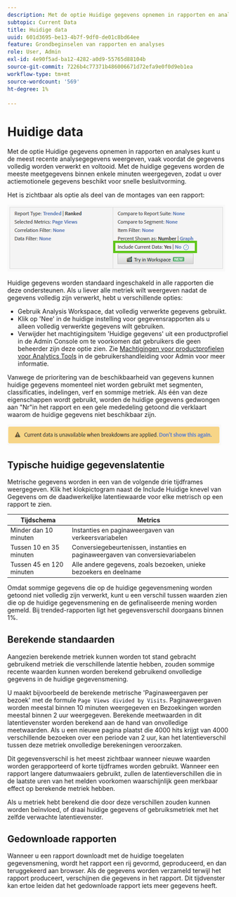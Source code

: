 ```yaml
---
description: Met de optie Huidige gegevens opnemen in rapporten en analyses kunt u de meest recente analysegegevens weergeven, vaak voordat de gegevens volledig worden verwerkt en voltooid. Met de huidige gegevens worden de meeste meetgegevens binnen enkele minuten weergegeven, zodat u over actiemotionele gegevens beschikt voor snelle besluitvorming.
subtopic: Current Data
title: Huidige data
uuid: 601d3695-be13-4b7f-9df0-de01c8bd64ee
feature: Grondbeginselen van rapporten en analyses
role: User, Admin
exl-id: 4e90f5ad-ba12-4282-a0d9-55765d88104b
source-git-commit: 7226b4c77371b486006671d72efa9e0f0d9eb1ea
workflow-type: tm+mt
source-wordcount: '569'
ht-degree: 1%

---
```


# Huidige data

Met de optie Huidige gegevens opnemen in rapporten en analyses kunt u de meest recente analysegegevens weergeven, vaak voordat de gegevens volledig worden verwerkt en voltooid. Met de huidige gegevens worden de meeste meetgegevens binnen enkele minuten weergegeven, zodat u over actiemotionele gegevens beschikt voor snelle besluitvorming.

Het is zichtbaar als optie als deel van de montages van een rapport:

![Huidige gegevensschermafbeelding](assets/current_data.png)

Huidige gegevens worden standaard ingeschakeld in alle rapporten die deze ondersteunen. Als u liever alle metriek wilt weergeven nadat de gegevens volledig zijn verwerkt, hebt u verschillende opties:

* Gebruik Analysis Workspace, dat volledig verwerkte gegevens gebruikt.
* Klik op &#39;Nee&#39; in de huidige instelling voor gegevensrapporten als u alleen volledig verwerkte gegevens wilt gebruiken.
* Verwijder het machtigingsitem &#39;Huidige gegevens&#39; uit een productprofiel in de Admin Console om te voorkomen dat gebruikers die geen beheerder zijn deze optie zien. Zie [Machtigingen voor productprofielen voor Analytics Tools](/help/admin/admin-console/permissions/analytics-tools.md) in de gebruikershandleiding voor Admin voor meer informatie.

Vanwege de prioritering van de beschikbaarheid van gegevens kunnen huidige gegevens momenteel niet worden gebruikt met segmenten, classificaties, indelingen, verf en sommige metriek. Als één van deze eigenschappen wordt gebruikt, worden de huidige gegevens gedwongen aan &quot;Nr&quot;in het rapport en een gele mededeling getoond die verklaart waarom de huidige gegevens niet beschikbaar zijn.

![Huidige gegevensmelding](assets/current_data_notice.png)

## Typische huidige gegevenslatentie

Metrische gegevens worden in een van de volgende drie tijdframes weergegeven. Klik het klokpictogram naast de Include Huidige knevel van Gegevens om de daadwerkelijke latentiewaarde voor elke metrisch op een rapport te zien.

| Tijdschema | Metrics |
| --- | --- |
| Minder dan 10 minuten | Instanties en paginaweergaven van verkeersvariabelen |
| Tussen 10 en 35 minuten | Conversiegebeurtenissen, instanties en paginaweergaven van conversievariabelen |
| Tussen 45 en 120 minuten | Alle andere gegevens, zoals bezoeken, unieke bezoekers en deelname |

Omdat sommige gegevens die op de huidige gegevensmening worden getoond niet volledig zijn verwerkt, kunt u een verschil tussen waarden zien die op de huidige gegevensmening en de gefinaliseerde mening worden gemeld. Bij trended-rapporten ligt het gegevensverschil doorgaans binnen 1%.

## Berekende standaarden

Aangezien berekende metriek kunnen worden tot stand gebracht gebruikend metriek die verschillende latentie hebben, zouden sommige recente waarden kunnen worden berekend gebruikend onvolledige gegevens in de huidige gegevensmening.

U maakt bijvoorbeeld de berekende metrische &#39;Paginaweergaven per bezoek&#39; met de formule `Page Views divided by Visits`. Paginaweergaven worden meestal binnen 10 minuten weergegeven en Bezoekingen worden meestal binnen 2 uur weergegeven. Berekende meetwaarden in dit latentievenster worden berekend aan de hand van onvolledige meetwaarden. Als u een nieuwe pagina plaatst die 4000 hits krijgt van 4000 verschillende bezoeken over een periode van 2 uur, kan het latentieverschil tussen deze metriek onvolledige berekeningen veroorzaken.

Dit gegevensverschil is het meest zichtbaar wanneer nieuwe waarden worden gerapporteerd of korte tijdframes worden gebruikt. Wanneer een rapport langere datumwaaiers gebruikt, zullen de latentieverschillen die in de laatste uren van het melden voorkomen waarschijnlijk geen merkbaar effect op berekende metriek hebben.

Als u metriek hebt berekend die door deze verschillen zouden kunnen worden beïnvloed, of draai huidige gegevens of gebruiksmetriek met het zelfde verwachte latentievenster.

## Gedownloade rapporten

Wanneer u een rapport downloadt met de huidige toegelaten gegevensmening, wordt het rapport een rij gevormd, geproduceerd, en dan teruggekeerd aan browser. Als de gegevens worden verzameld terwijl het rapport produceert, verschijnen die gegevens in het rapport. Dit tijdvenster kan ertoe leiden dat het gedownloade rapport iets meer gegevens heeft.

